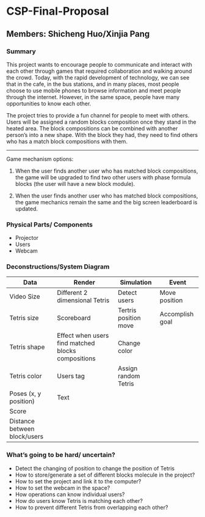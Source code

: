 # CSP-Final-Proposal
Members: Shicheng Huo/Xinjia Pang
---
### Summary

This project wants to encourage people to communicate and interact with each other through games that required collaboration and walking around the crowd. Today, with the rapid development of technology, we can see that in the cafe, in the bus stations, and in many places, most people choose to use mobile phones to browse information and meet people through the internet. However, in the same space, people have many opportunities to know each other. 

The project tries to provide a fun channel for people to meet with others. Users will be assigned a random blocks composition once they stand in the heated area. The block compositions can be combined with another person’s into a new shape. With the block they had, they need to find others who has a match block compositions with them.

---
Game mechanism options: 

1. When the user finds another user who has matched block compositions, the game will be upgraded to find two other users with phase formula blocks (the user will have a new block module).

2. When the user finds another user who has matched block compositions, the game mechanics remain the same and the big screen leaderboard is updated.

### Physical Parts/ Components
- Projector
- Users
- Webcam

### Deconstructions/System Diagram

Data|Render|Simulation|Event
-----------|------------|------------|-------------
Video Size|Different 2 dimensional Tetris|Detect users|Move position
Tetris size|Scoreboard|Tertris position move|Accomplish goal
Tetris shape|Effect when users find matched blocks compositions|Change color|
Tetris color|Users tag|Assign random Tetris|
Poses (x, y position)|Text||
Score|
Distance between block/users|

### What’s going to be hard/ uncertain?
- Detect the changing of position to change the position of Tetris
- How to store/generate a set of different blocks molecule in the project? 
- How to set the project and link it to the computer?
- How to set the webcam in the space?
- How operations can know individual users?
- How do users know Tetris is matching each other?
- How to prevent different Tetris from overlapping each other?



